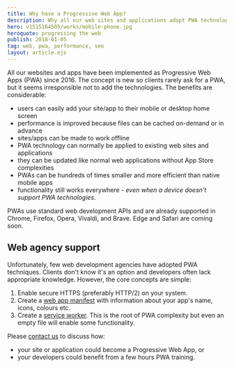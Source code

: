 ```yaml
---
title: Why have a Progressive Web App?
description: Why all our web sites and applications adopt PWA technologies.
hero: v1515164505/works/mobile-phone.jpg
heroquote: progressing the web
publish: 2018-01-05
tag: web, pwa, performance, seo
layout: article.ejs
---
```


All our websites and apps have been implemented as Progressive Web Apps (PWA) since 2016. The concept is new so clients rarely ask for a PWA, but it seems irresponsible *not* to add the technologies. The benefits are considerable:

* users can easily add your site/app to their mobile or desktop home screen
* performance is improved because files can be cached on-demand or in advance
* sites/apps can be made to work offline
* PWA technology can normally be applied to existing web sites and applications
* they can be updated like normal web applications without App Store complexities
* PWAs can be hundreds of times smaller and more efficient than native mobile apps
* functionality still works everywhere - *even when a device doesn't support PWA technologies*.

PWAs use standard web development APIs and are already supported in Chrome, Firefox, Opera, Vivaldi, and Brave. Edge and Safari are coming soon.


## Web agency support
Unfortunately, few web development agencies have adopted PWA techniques. Clients don't know it's an option and developers often lack appropriate knowledge. However, the core concepts are simple:

1. Enable secure HTTPS (preferably HTTP/2) on your system.
1. Create a [web app manifest](https://developer.mozilla.org/en-US/docs/Web/Manifest) with information about your app's name, icons, colours etc.
1. Create a [service worker](https://developer.mozilla.org/en-US/docs/Web/API/Service_Worker_API/Using_Service_Workers). This is the root of PWA complexity but even an empty file will enable some functionality.


Please [contact us]([root]contact/) to discuss how:

* your site or application could become a Progressive Web App, or
* your developers could benefit from a few hours PWA training.
